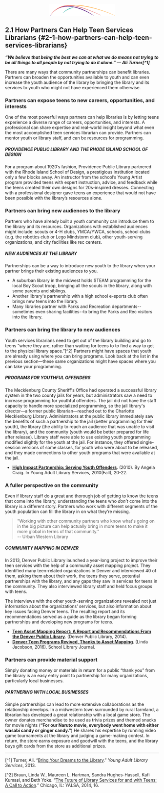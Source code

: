 <div style="text-align:center"><img src="/logo/Connectedlib-Logo-Graph.png" alt=""></div>




## 2.1 How Partners Can Help Teen Services Librarians {#2-1-how-partners-can-help-teen-services-librarians}


**_“We believe that being the best we can at what we do means not trying to be all things to all people by not trying to do it alone.” — Ali Turner[^1]_**

There are many ways that community partnerships can benefit libraries. Partners can broaden the opportunities available to youth and can even increase the youth audience of the library by bringing the library and its services to youth who might not have experienced them otherwise.

### Partners can expose teens to new careers, opportunities, and interests

One of the most powerful ways partners can help libraries is by letting teens experience a diverse range of careers, opportunities, and interests. A professional can share expertise and real-world insight beyond what even the most accomplished teen services librarian can provide. Partners can mentor youth or library staff, and can be resources for programming.

<div class="table-format case-study"><span class="title"><h5>PROVIDENCE PUBLIC LIBRARY AND THE RHODE ISLAND SCHOOL OF DESIGN</h5></span>
<p>For a program about 1920’s fashion, Providence Public Library partnered with the Rhode Island School of Design, a prestigious institution located only a few blocks away. An instructor from the school’s Young Artist program provided teens with expert instruction, advice, and feedback while the teens created their own designs for 20s-inspired dresses. Connecting with a professional designer gave teens an experience that would not have been possible with the library’s resources alone.</p></div>

### Partners can bring new audiences to the library
Partners who have already built a youth community can introduce them to the library and its resources. Organizations with established audiences might include: scouts or 4-H clubs, YMCA/YWCA, schools, school clubs (e.g. the robotics club or Lego Mindstorm club), other youth-serving organizations, and city facilities like rec centers.

<div class="table-format case-study"><span class="title"><h5>NEW AUDIENCES AT THE LIBRARY</h5></span>
<p>Partnerships can be a way to introduce new youth to the library when your partner brings their existing audiences to you.</p><ul><li>A suburban library in the midwest holds STEAM programming for the local Boy Scout troop, bringing all the scouts in the library, along with some parents and siblings. </li><li>Another library's partnership with a high school e-sports club often brings new teens into the library.</li><li>Many libraries partner with Parks and Recreation departments--sometimes even sharing facilities--to bring the Parks and Rec visitors into the library.</li></ul></div>

### Partners can bring the library to new audiences

Youth services librarians need to get out of the library building and go to teens “where they are, rather than waiting for teens to to find a way to get to the physical library space.”[^2] Partners might have spaces that youth are already using where you can bring programs. Look back at the list in the previous section—these same organizations might have spaces where you can take your programming.

<div class="table-format case-study"><span class="title"><h5>PROGRAMS FOR YOUTHFUL OFFENDERS</h5></span>
The Mecklenburg County Sheriff's Office had operated a successful library system in the two county jails for years, but administrators saw a need to increase programming for youthful offenders. The jail did not have the staff capacity to handle more specialized programming, so the jail library's director—a former public librarian—reached out to the Charlotte Mecklenburg Library. Administrators at the public library immediately saw the benefits of such a partnership to the jail (better programming for their youth), the library (the ability to reach an audience that was unable to visit the library), and the community (youth would be better prepared for life after release). Library staff were able to use existing youth programming modified slightly for the youth at the jail. For instance, they offered single-session versions of some classes, for youth who were about to be released, and they made connections to other youth programs that were available at the jail.
<ul><li><a href="http://yalsa.ala.org/yals/yalsarchive/volume9/9n1_fall2010.pdf#page=22"><b>High Impact Partnership: Serving Youth Offenders</b></a>. (2010). By Angela Craig. In Young Adult Library Services, 2010(Fall), 20-22.</li></ul></div>

### A fuller perspective on the community
Even if library staff do a great and thorough job of getting to know the teens that come into the library, understanding the teens who _don’t_ come into the library is a different story. Partners who work with different segments of the youth population can fill the library in on what they’re missing.

> "Working with other community partners who know what's going on in the big picture can help actually bring in more teens to make it more global in terms of that community." <br/>-- Urban Western Library

<div class="table-format case-study"><span class="title"><h5>COMMUNITY MAPPING IN DENVER</h5></span>
<p>In 2013, Denver Public Library launched a year-long project to improve their teen services with the help of a community asset mapping project. They identified many teen-related organizations in Denver and interviewed 40 of them, asking them about their work, the teens they serve, potential partnerships with the library, and any gaps they saw in services for teens in the community. They also interviewed library staff and held focus groups with teens. </p><p>The interviews with the other youth-serving organizations revealed not just information about the organizations’ services, but also information about key issues facing Denver teens. The resulting report and its recommendations served as a guide as the library began forming partnerships and developing new programs for teens.</p> <ul><li><a href="http://www.ala.org/pla/sites/ala.org.pla/files/content/about/fellows/TAMFinalReport.pdf"><b>Teen Asset Mapping Report: A Report and Recommendations From the Denver Public Library</b></a>. (Denver Public Library, 2014). </li><li><a href="http://www.slj.com/2016/03/teens-ya/denver-teen-programs-revived-thanks-to-asset-mapping/"><b>Denver Teen Programs Revived, Thanks to Asset Mapping</b></a>. (Linda Jacobson, 2016). School Library Journal. </li></ul></div>

### Partners can provide material support
Simply donating money or materials in return for a public “thank you” from the library is an easy entry point to partnership for many organizations, particularly local businesses.

<div class="table-format case-study"><span class="title"><h5>PARTNERING WITH LOCAL BUSINESSES</h5></span>
<p>Simple partnerships can lead to more extensive collaborations as the relationship develops. In a midwestern town surrounded by rural farmland, a librarian has developed a great relationship with a local game store. The owner donates merchandise to be used as trivia prizes and themed snacks for movie nights (<b>“For our Naruto movie, everybody went home with either wasabi candy or ginger candy.”</b>) He shares his expertise by running video game tournaments at the library and judging a game-making contest. In return, the store earns exposure and goodwill with the teens, and the library buys gift cards from the store as additional prizes.</p></div>

<hr/>

[^1] Turner, Ali. “<a href="http://leonline.com/yals/12n1_fall2013.pdf#page=47">Bring Your Dreams to the Library</a>.” _Young Adult Library Services_, 2013. 

[^2] Braun, Linda W., Maureen L. Hartman, Sandra Hughes-Hassell, Kafi Kumasi, and Beth Yoke. “<a href="http://www.ala.org/yaforum/future-library-services-and-teens-project-report">The Future of Library Services for and with Teens: A Call to Action</a>.” Chicago, IL: YALSA, 2014, 16.